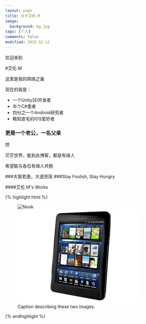 ```yaml
---
layout: page
title: 关于艾伦.M
image:
  background: bg.jpg
tags: [个人]
comments: false
modified: 2015-12-12
---
```

欢迎来到

#艾伦.M

这里是我的网络之巢

现在的我是：

* 一个Unity3D开发者
* 半个C#患者
* 四分之一个Android研究者
* 略知皮毛的IOS爱好者

### 更是一个老公，一名父亲

然

茫茫世界，能到此博客，都是有缘人

希望能与各位有缘人共勉


###大智若愚，大道至简
###Stay Foolish, Stay Hungry


####艾伦.M's Works

{% highlight html %}
<figure class="half">
	<img src="http://awalife.top/images/ereader.jpg" alt="Nook">
	<img src="/images/ereader.jpg" alt="">
	<figcaption>Caption describing these two images.</figcaption>
</figure>
{% endhighlight %}



